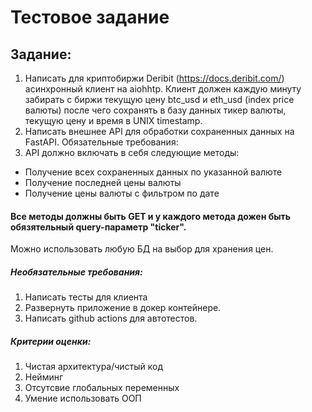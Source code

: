 # Тестовое задание
## Задание:
1. Написать для криптобиржи Deribit (https://docs.deribit.com/)
асинхронный клиент на aiohhtp. Клиент должен каждую минуту забирать
с биржи текущую цену btc_usd и eth_usd (index price валюты) после
чего сохранять в базу данных тикер валюты, текущую цену и время в
UNIX timestamp.
2. Написать внешнее API для обработки сохраненных данных на FastAPI.
Обязательные требования:
3. API должно включать в себя следующие методы:
- Получение всех сохраненных данных по указанной валюте
- Получение последней цены валюты
- Получение цены валюты с фильтром по дате
#### Все методы должны быть GET и у каждого метода дожен быть обязятельный query-параметр "ticker".
Можно использовать любую БД на выбор для хранения цен.
##### Необязательные требования:
1. Написать тесты для клиента
2. Развернуть приложение в докер контейнере.
3. Написать github actions для автотестов.
##### Критерии оценки:
1. Чистая архитектура/чистый код
2. Нейминг
3. Отсутсвие глобальных переменных
4. Умение использовать ООП